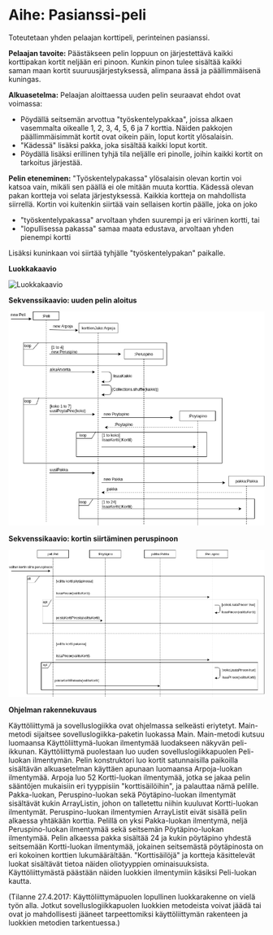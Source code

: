 # Aihe: Pasianssi-peli

Toteutetaan yhden pelaajan korttipeli, perinteinen pasianssi. 

**Pelaajan tavoite:** Päästäkseen pelin loppuun on järjestettävä kaikki korttipakan kortit neljään eri pinoon. Kunkin pinon tulee sisältää kaikki saman maan kortit suuruusjärjestyksessä, alimpana ässä ja päällimmäisenä kuningas. 

**Alkuasetelma:** Pelaajan aloittaessa uuden pelin seuraavat ehdot ovat voimassa:
- Pöydällä seitsemän arvottua "työskentelypakkaa", joissa alkaen vasemmalta oikealle 1, 2, 3, 4, 5, 6 ja 7 korttia. Näiden pakkojen päällimmäisimmät kortit ovat oikein päin, loput kortit ylösalaisin.
- "Kädessä" lisäksi pakka, joka sisältää kaikki loput kortit.
- Pöydällä lisäksi erillinen tyhjä tila neljälle eri pinolle, joihin kaikki kortit on tarkoitus järjestää. 

**Pelin eteneminen:** "Työskentelypakassa" ylösalaisin olevan kortin voi katsoa vain, mikäli sen päällä ei ole mitään muuta korttia. Kädessä olevan pakan kortteja voi selata järjestyksessä. Kaikkia kortteja on mahdollista siirrellä. Kortin voi kuitenkin siirtää vain sellaisen kortin päälle, joka on joko
- "työskentelypakassa" arvoltaan yhden suurempi ja eri värinen kortti, tai
- "lopullisessa pakassa" samaa maata edustava, arvoltaan yhden pienempi kortti

Lisäksi kuninkaan voi siirtää tyhjälle "työskentelypakan" paikalle.

**Luokkakaavio**

![Luokkakaavio](luokkakaavio.png)

**Sekvenssikaavio: uuden pelin aloitus**

![Sekvenssikaavio: uuden pelin aloittaminen](uusiPeliSkaavio.png "Sekvenssikaavio - uuden pelin aloitus")

**Sekvenssikaavio: kortin siirtäminen peruspinoon**

![Sekvenssikaavio: kortin siirtäminen peruspinoon](kortinSiirtoSkaavio.png "Sekvenssikaavio - kortin siirtäminen peruspinoon")


**Ohjelman rakennekuvaus**

Käyttöliittymä ja sovelluslogiikka ovat ohjelmassa selkeästi eriytetyt. Main-metodi sijaitsee sovelluslogiikka-paketin luokassa Main. Main-metodi kutsuu luomaansa Käyttöliittymä-luokan ilmentymää luodakseen näkyvän peli-ikkunan. Käyttöliittymä puolestaan luo uuden sovelluslogiikkapuolen Peli-luokan ilmentymän. Pelin konstruktori luo kortit satunnaisilla paikoilla sisältävän alkuasetelman käyttäen apunaan luomaansa Arpoja-luokan ilmentymää. Arpoja luo 52 Kortti-luokan ilmentymää, jotka se jakaa pelin sääntöjen mukaisiin eri tyyppisiin "korttisäilöihin", ja palauttaa nämä pelille. Pakka-luokan, Peruspino-luokan sekä Pöytäpino-luokan ilmentymät sisältävät kukin ArrayListin, johon on talletettu niihin kuuluvat Kortti-luokan ilmentymät. Peruspino-luokan ilmentymien ArrayListit eivät sisällä pelin alkaessa yhtäkään korttia. Pelillä on yksi Pakka-luokan ilmentymä, neljä Peruspino-luokan ilmentymää sekä seitsemän Pöytäpino-luokan ilmentymää. Pelin alkaessa pakka sisältää 24 ja kukin pöytäpino yhdestä seitsemään Kortti-luokan ilmentymää, jokainen seitsemästä pöytäpinosta on eri kokoinen korttien lukumäärältään. "Korttisäilöjä" ja kortteja käsittelevät luokat sisältävät tietoa näiden oliotyyppien ominaisuuksista. Käyttöliittymästä päästään näiden luokkien ilmentymiin käsiksi Peli-luokan kautta.

(Tilanne 27.4.2017: Käyttöliittymäpuolen lopullinen luokkarakenne on vielä työn alla. Jotkut sovelluslogiikkapuolen luokkien metodeista voivat jäädä tai ovat jo mahdollisesti jääneet tarpeettomiksi käyttöliittymän rakenteen ja luokkien metodien tarkentuessa.)

